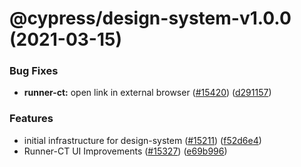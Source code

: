 # @cypress/design-system-v1.0.0 (2021-03-15)

### Bug Fixes

- **runner-ct:** open link in external browser ([#15420](https://github.com/cypress-io/cypress/issues/15420)) ([d291157](https://github.com/cypress-io/cypress/commit/d291157f07ffebe961527fdd85c7ec51056801e7))

### Features

- initial infrastructure for design-system ([#15211](https://github.com/cypress-io/cypress/issues/15211)) ([f52d6e4](https://github.com/cypress-io/cypress/commit/f52d6e4ee10c82b766fefadaf8015a3f8bbc8899))
- Runner-CT UI Improvements ([#15327](https://github.com/cypress-io/cypress/issues/15327)) ([e69b996](https://github.com/cypress-io/cypress/commit/e69b9968912471b9ece6298afd47fc6f14728813))
